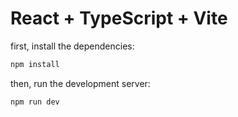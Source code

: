 # React + TypeScript + Vite

first, install the dependencies:

```bash
npm install
```

then, run the development server:

```bash
npm run dev
```
